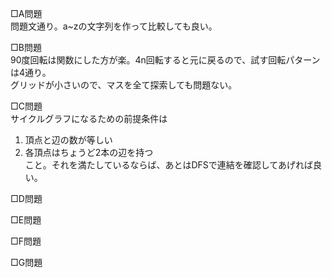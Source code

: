 □A問題  
問題文通り。a~zの文字列を作って比較しても良い。

□B問題  
90度回転は関数にした方が楽。4n回転すると元に戻るので、試す回転パターンは4通り。  
グリッドが小さいので、マスを全て探索しても問題ない。

□C問題  
サイクルグラフになるための前提条件は  
1. 頂点と辺の数が等しい  
2. 各頂点はちょうど2本の辺を持つ  
こと。それを満たしているならば、あとはDFSで連結を確認してあげれば良い。

□D問題  


□E問題  


□F問題  


□G問題  

